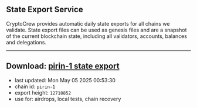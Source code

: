 ## State Export Service
CryptoCrew provides automatic daily state exports for all chains we validate. State export files can be used as genesis files and are a snapshot of the current blockchain state, including all validators, accounts, balances and delegations.

---
**Download: [pirin-1 state export](https://dl-eu2.ccvalidators.com/SERVICE/nolus/pirin-1_export_12710852.json)**
---

- last updated: Mon May 05 2025 00:53:30
- chain id: `pirin-1`
- export height: `12710852`
- use for: airdrops, local tests, chain recovery
